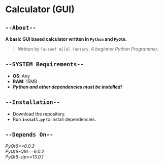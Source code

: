 # Calculator (GUI)

## `--About--`
__A basic GUI based calculator written in `Python` and `PyQt6`.__

> Written by `Tauseef Hilal Tantary`. *A beginner Python Programmer.*


## `--SYSTEM Requirements--`
* **OS**: Any
* **RAM**: 15MB
* ***Python and other dependencies must be installed!***


## `--Installation--`
* Download the repository.
* Run **`install.py`** to install dependencies.


## `--Depends On--`
*PyQt6==6.0.3*<br>
*PyQt6-Qt6==6.0.2*<br>
*PyQt6-sip==13.0.1*<br>
